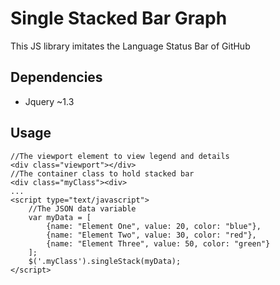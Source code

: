 # Single Stacked Bar Graph
This JS library imitates the Language Status Bar of GitHub
## Dependencies
* Jquery ~1.3

## Usage

```
//The viewport element to view legend and details
<div class="viewport"></div>
//The container class to hold stacked bar
<div class="myClass"><div>
...
<script type="text/javascript">
	//The JSON data variable
	var myData = [
		{name: "Element One", value: 20, color: "blue"},
		{name: "Element Two", value: 30, color: "red"},
		{name: "Element Three", value: 50, color: "green"}
	];
	$('.myClass').singleStack(myData);
</script>
```
